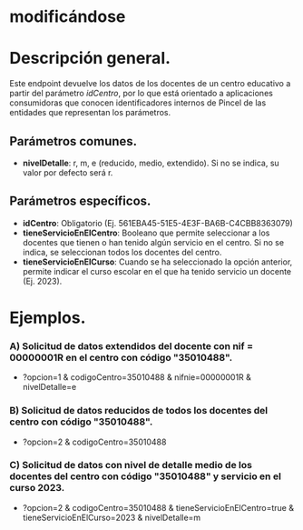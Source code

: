 # modificándose


# Descripción general.

Este endpoint devuelve los datos de los docentes de un centro educativo a partir del parámetro _idCentro_, por lo que está orientado a aplicaciones consumidoras que conocen identificadores internos de Pincel de las entidades que representan los parámetros.

## Parámetros comunes.
* **nivelDetalle**: r, m, e (reducido, medio, extendido). Si no se indica, su valor por defecto será r.

## Parámetros específicos.

* **idCentro**: Obligatorio (Ej. 561EBA45-51E5-4E3F-BA6B-C4CBB8363079)
* **tieneServicioEnElCentro**: Booleano que permite seleccionar a los docentes que tienen o han tenido algún servicio en el centro. Si no se indica, se seleccionan todos los docentes del centro.
* **tieneServicioEnElCurso**: Cuando se ha seleccionado la opción anterior, permite indicar el curso escolar en el que ha tenido servicio un docente (Ej. 2023).

# Ejemplos.
### A) Solicitud de datos extendidos del docente con nif = 00000001R en el centro con código "35010488".
* ?opcion=1 & codigoCentro=35010488 & nifnie=00000001R & nivelDetalle=e

### B) Solicitud de datos reducidos de todos los docentes del centro con código "35010488".
* ?opcion=2 & codigoCentro=35010488

### C) Solicitud de datos con nivel de detalle medio de los docentes del centro con código "35010488" y servicio en el curso 2023. 
* ?opcion=2 & codigoCentro=35010488 & tieneServicioEnElCentro=true & tieneServicioEnElCurso=2023 & nivelDetalle=m

